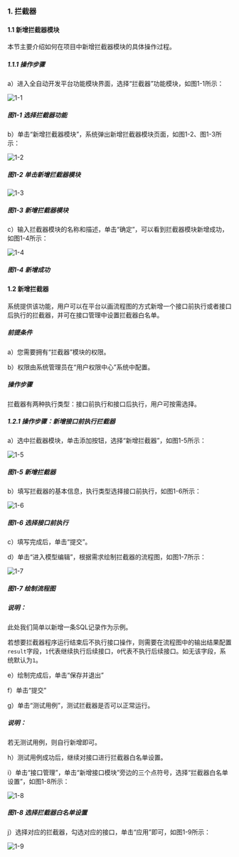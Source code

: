 ### 1. 拦截器

#### 1.1 新增拦截器模块

本节主要介绍如何在项目中新增拦截器模块的具体操作过程。

##### 1.1.1 操作步骤

a）进入全自动开发平台功能模块界面，选择“拦截器”功能模块，如图1-1所示：

![1-1](https://www.feisuanyz.com/fsimage/zc-image/ljq/1.png)

##### 图1-1 选择拦截器功能

b）单击“新增拦截器模块”，系统弹出新增拦截器模块页面，如图1-2、图1-3所示：

![1-2](https://www.feisuanyz.com/fsimage/zc-image/ljq/2.png)

##### 图1-2 单击新增拦截器模块

![1-3](https://www.feisuanyz.com/fsimage/zc-image/ljq/3.png)

##### 图1-3 新增拦截器模块

c）输入拦截器模块的名称和描述，单击“确定”，可以看到拦截器模块新增成功，如图1-4所示：

![1-4](https://www.feisuanyz.com/fsimage/zc-image/ljq/4.png)

##### 图1-4 新增成功

#### 1.2 新增拦截器

系统提供该功能，用户可以在平台以画流程图的方式新增一个接口前执行或者接口后执行的拦截器，并可在接口管理中设置拦截器白名单。

##### 前提条件

a）您需要拥有“拦截器”模块的权限。

b）权限由系统管理员在“用户权限中心”系统中配置。

##### 操作步骤

拦截器有两种执行类型：接口前执行和接口后执行，用户可按需选择。

##### 1.2.1 操作步骤：新增接口前执行拦截器

a）选中拦截器模块，单击添加按钮，选择“新增拦截器”，如图1-5所示：

![1-5](https://www.feisuanyz.com/fsimage/zc-image/ljq/5.png)

##### 图1-5 新增拦截器

b）填写拦截器的基本信息，执行类型选择接口前执行，如图1-6所示：

![1-6](https://www.feisuanyz.com/fsimage/zc-image/cz_23_1_02.png)

##### 图1-6 选择接口前执行

c）填写完成后，单击“提交”。

d）单击“进入模型编辑”，根据需求绘制拦截器的流程图，如图1-7所示：

![1-7](https://www.feisuanyz.com/fsimage/zc-image/cz_23_1_04.png)

##### 图1-7 绘制流程图

##### 说明：

此处我们简单以新增一条SQL记录作为示例。

若想要拦截器程序运行结束后不执行接口操作，则需要在流程图中的输出结果配置` result `字段，` 1 `代表继续执行后续接口，` 0 `代表不执行后续接口。如无该字段，系统默认为` 1 `。

e）绘制完成后，单击“保存并退出”

f）单击“提交”

g）单击“测试用例”，测试拦截器是否可以正常运行。

##### 说明：

若无测试用例，则自行新增即可。

h）测试用例成功后，继续对接口进行拦截器白名单设置。

i）单击“接口管理”，单击“新增接口模块”旁边的三个点符号，选择“拦截器白名单设置”，如图1-8所示：

![1-8](https://www.feisuanyz.com/fsimage/zc-image/cz_23_1_05.png)

##### 图1-8 选择拦截器白名单设置

j）选择对应的拦截器，勾选对应的接口，单击“应用”即可，如图1-9所示：

![1-9](https://www.feisuanyz.com/fsimage/zc-image/cz_23_1_05.png)
